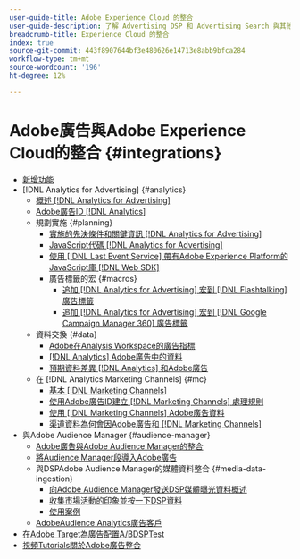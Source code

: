 ```yaml
---
user-guide-title: Adobe Experience Cloud 的整合
user-guide-description: 了解 Advertising DSP 和 Advertising Search 與其他 Adobe Experience Cloud 產品和服務的整合。
breadcrumb-title: Experience Cloud 的整合
index: true
source-git-commit: 443f8907644bf3e480626e14713e8abb9bfca284
workflow-type: tm+mt
source-wordcount: '196'
ht-degree: 12%

---
```



# Adobe廣告與Adobe Experience Cloud的整合 {#integrations}

<!--  ADD LATER: and Adobe Experience Platform -->

+ [新增功能](/help/integrations/home.md)
+ [!DNL Analytics for Advertising] {#analytics}
   + [概述 [!DNL Analytics for Advertising]](/help/integrations/analytics/overview.md)
   + [Adobe廣告ID [!DNL Analytics]](/help/integrations/analytics/ids.md)
   + 規劃實施 {#planning}
      + [實施的先決條件和關鍵資訊 [!DNL Analytics for Advertising]](/help/integrations/analytics/prerequisites.md)
      + [JavaScript代碼 [!DNL Analytics for Advertising]](/help/integrations/analytics/javascript.md)
      + [使用 [!DNL Last Event Service] 帶有Adobe Experience Platform的JavaScript庫 [!DNL Web SDK]](/help/integrations/analytics/web-sdk.md)
      + 廣告標籤的宏 {#macros}
         + [追加 [!DNL Analytics for Advertising] 宏到 [!DNL Flashtalking] 廣告標籤](/help/integrations/analytics/macros-flashtalking.md)
         + [追加 [!DNL Analytics for Advertising] 宏到 [!DNL Google Campaign Manager 360] 廣告標籤](/help/integrations/analytics/macros-google-campaign-manager.md)
   + 資料交換 {#data}
      + [Adobe在Analysis Workspace的廣告指標](/help/integrations/analytics/advertising-metrics-in-analytics.md)
      + [[!DNL Analytics] Adobe廣告中的資料](/help/integrations/analytics/analytics-data-in-advertising.md)
      + [預期資料差異 [!DNL Analytics] 和Adobe廣告](/help/integrations/analytics/data-variances.md)
   + 在 [!DNL Analytics Marketing Channels] {#mc}
      + [基本 [!DNL Marketing Channels]](/help/integrations/analytics/marketing-channels/mc-overview.md)
      + [使用Adobe廣告ID建立 [!DNL Marketing Channels] 處理規則](/help/integrations/analytics/marketing-channels/mc-ids.md)
      + [使用 [!DNL Marketing Channels] Adobe廣告資料](/help/integrations/analytics/marketing-channels/mc-ac-data.md)
      + [渠道資料為何會因Adobe廣告和 [!DNL Marketing Channels]](/help/integrations/analytics/marketing-channels/mc-data-variances.md)
+ 與Adobe Audience Manager {#audience-manager}
   + [Adobe廣告與Adobe Audience Manager的整合](/help/integrations/audience-manager/overview.md)
   + [將Audience Manager段導入Adobe廣告](/help/integrations/audience-manager/import-audiences.md)
   + 與DSPAdobe Audience Manager的媒體資料整合 {#media-data-ingestion}
      + [向Adobe Audience Manager發送DSP媒體曝光資料概述](/help/integrations/audience-manager/media-data-integration/overview.md)
      + [收集市場活動的印象並按一下DSP資料](/help/integrations/audience-manager/media-data-integration/collect.md)
      + [使用案例](/help/integrations/audience-manager/media-data-integration/use-cases.md)
   + [AdobeAudience Analytics廣告客戶](/help/integrations/audience-manager/audience-analytics.md)
+ [在Adobe Target為廣告配置A/BDSPTest](/help/integrations/target/overview-ab-tests.md)
+ [視頻Tutorials關於Adobe廣告整合](https://experienceleague.adobe.com/docs/advertising-learn/tutorials/overview.html)<!-- rename if the tutorials TOC structure changes -->
